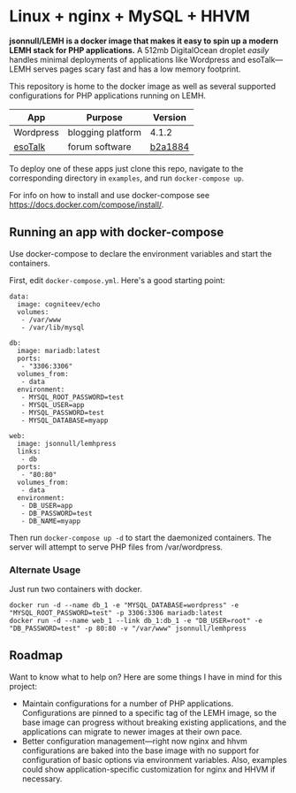 # Linux + nginx + MySQL + HHVM
**jsonnull/LEMH is a docker image that makes it easy to spin up a modern LEMH stack for PHP applications.** A 512mb DigitalOcean droplet _easily_ handles minimal deployments of applications like Wordpress and esoTalk—LEMH serves pages scary fast and has a low memory footprint.

This repository is home to the docker image as well as several supported configurations for PHP applications running on LEMH.

App | Purpose | Version
----|---------|--------
Wordpress | blogging platform | 4.1.2
[esoTalk](https://github.com/esotalk/esoTalk) | forum software | [b2a1884](https://github.com/esotalk/esoTalk/commit/b2a1884fde967286a8c30c152e27b3fd4dfadad0)

To deploy one of these apps just clone this repo, navigate to the corresponding directory in `examples`, and run `docker-compose up`.

For info on how to install and use docker-compose see https://docs.docker.com/compose/install/.

## Running an app with docker-compose
Use docker-compose to declare the environment variables and start the containers.

First, edit `docker-compose.yml`. Here's a good starting point:

```
data:
  image: cogniteev/echo
  volumes:
   - /var/www
   - /var/lib/mysql

db:
  image: mariadb:latest
  ports:
   - "3306:3306"
  volumes_from:
   - data
  environment:
   - MYSQL_ROOT_PASSWORD=test
   - MYSQL_USER=app
   - MYSQL_PASSWORD=test
   - MYSQL_DATABASE=myapp

web:
  image: jsonnull/lemhpress
  links:
   - db
  ports:
   - "80:80"
  volumes_from:
   - data
  environment:
   - DB_USER=app
   - DB_PASSWORD=test
   - DB_NAME=myapp
```

Then run `docker-compose up -d` to start the daemonized containers. The server will attempt to serve PHP files from /var/wordpress.

### Alternate Usage

Just run two containers with docker.

```
docker run -d --name db_1 -e "MYSQL_DATABASE=wordpress" -e "MYSQL_ROOT_PASSWORD=test" -p 3306:3306 mariadb:latest
docker run -d --name web_1 --link db_1:db_1 -e "DB_USER=root" -e "DB_PASSWORD=test" -p 80:80 -v "/var/www" jsonnull/lemhpress
```

## Roadmap

Want to know what to help on? Here are some things I have in mind for this project:

 - Maintain configurations for a number of PHP applications. Configurations are pinned to a specific tag of the LEMH image, so the base image can progress without breaking existing applications, and the applications can migrate to newer images at their own pace.
 - Better configuration management—right now nginx and hhvm configurations are baked into the base image with no support for configuration of basic options via environment variables. Also, examples could show application-specific customization for nginx and HHVM if necessary.